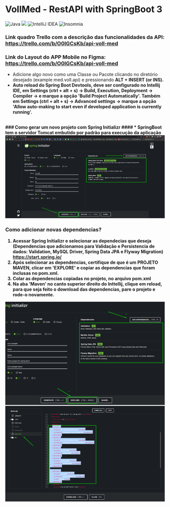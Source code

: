 ﻿# VollMed - RestAPI with SpringBoot 3

![Java](https://img.shields.io/badge/java-%23ED8B00.svg?style=for-the-badge&logo=java&logoColor=white) <img src="https://img.shields.io/badge/Spring_Boot-F2F4F9?style=for-the-badge&logo=spring-boot"> ![IntelliJ IDEA](https://img.shields.io/badge/IntelliJIDEA-000000.svg?style=for-the-badge&logo=intellij-idea&logoColor=white) ![Insomnia](https://img.shields.io/badge/Insomnia-black?style=for-the-badge&logo=insomnia&logoColor=5849BE)
### Link quadro Trello com a descrição das funcionalidades da API: https://trello.com/b/O0lGCsKb/api-voll-med
### Link do Layout do APP Mobile no Figma: https://trello.com/b/O0lGCsKb/api-voll-med
* Adicione algo novo como uma Classe ou Pacote clicando no diretório desejado (example med.voll.api) e pressionando <b>ALT + INSERT (or INS)<b/>.
* Auto reload do Spring Boot Devtools, deve ser configurado no Intellij IDE, em <b>Settings (ctrl + alt + s) -> Build, Execution, Deployment -> Compiler -> e marque a opção 'Build Project Automatically'<b/>. Também em <b>Settings (ctrl + alt + s) -> Advanced settings -> marque a opção 'Allow auto-making to start even if developed application is currently running'<b/>.
<br/>
### Como gerar um novo projeto com Spring Initializr
#### * SpringBoot tem o servidor Tomcat embutido por padrão para execução da aplicação
<img src="./SpringInitializer_configurcao_SpringBoot3.png"/>

### Como adicionar novas dependencias?
1. Acessar Spring Initializr e selecionar as dependecias que deseja (Dependencias que adicionamos para Validação e Persistencia de dados: Validation, MySQL Driver, Spring Data JPA e Flyway Migration) https://start.spring.io/
2. Após selecionar as dependencias, certifique de que é um PROJETO MAVEN, clicar em 'EXPLORE' e copiar as dependencias que foram inclusas no pom.xml. 
3. Colar as dependencias copiadas no projeto, no arquivo pom.xml
4. Na aba 'Maven' no canto superior direito do Inttellij, clique em reload, para que seja feito o download das dependencias, pare o projeto e rode-o novamente.

<img src="./adicionando_dependencias.png"/>
<img src="./copiando_deps.png"/>